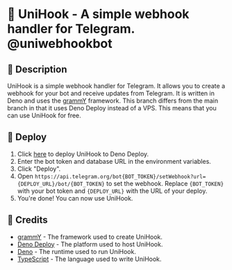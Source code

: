 # 📡 UniHook - A simple webhook handler for Telegram. @uniwebhookbot

## 📝 Description

UniHook is a simple webhook handler for Telegram. It allows you to create a webhook for your bot and receive updates from Telegram. It is written in Deno and uses the [grammY](https://grammy.dev) framework. This branch differs from the main branch in that it uses Deno Deploy instead of a VPS. This means that you can use UniHook for free.

## 🚀 Deploy

1. Click [here](https://dash.deno.com/new?url=https://raw.githubusercontent.com/voxelin/unihook/deno/api/edge.ts&env=BOT_TOKEN,DATABASE_URL) to deploy UniHook to Deno Deploy.
2. Enter the bot token and database URL in the environment variables.
3. Click "Deploy".
4. Open `https://api.telegram.org/bot{BOT_TOKEN}/setWebhook?url={DEPLOY_URL}/bot/{BOT_TOKEN}` to set the webhook. Replace `{BOT_TOKEN}` with your bot token and `{DEPLOY_URL}` with the URL of your deploy.
5. You're done! You can now use UniHook.

## 👏 Credits

- [grammY](https://grammy.dev) - The framework used to create UniHook.
- [Deno Deploy](https://deno.com/deploy) - The platform used to host UniHook.
- [Deno](https://deno.land) - The runtime used to run UniHook.
- [TypeScript](https://www.typescriptlang.org) - The language used to write UniHook.